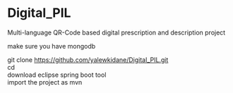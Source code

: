 # Digital_PIL
Multi-language QR-Code based digital prescription and description project <br/>

make sure you have mongodb <br/>

git clone https://github.com/yalewkidane/Digital_PIL.git <br/>
cd <br/>
download eclipse spring boot tool <br/>
import the project as mvn <br/>

